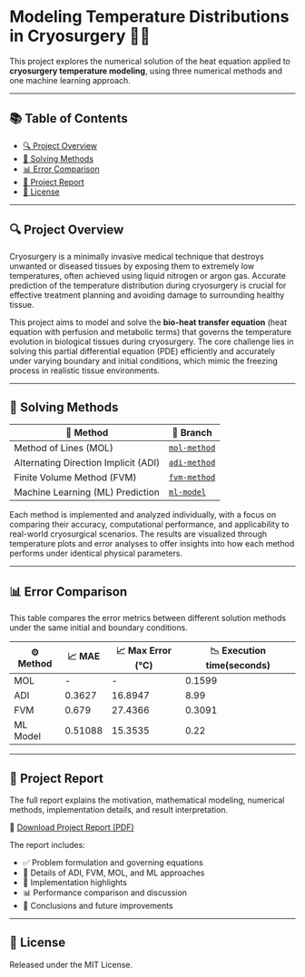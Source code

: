 # Modeling Temperature Distributions in Cryosurgery 🧊🔥

This project explores the numerical solution of the heat equation applied to **cryosurgery temperature modeling**, using three numerical methods and one machine learning approach.

---

## 📚 Table of Contents

- [🔍 Project Overview](#-project-overview)
- [📂 Solving Methods](#-solving-methods)
- [📊 Error Comparison](#-error-comparison)
- [📝 Project Report](#-project-report)
- [📜 License](#-license)

---

## 🔍 Project Overview

Cryosurgery is a minimally invasive medical technique that destroys unwanted or diseased tissues by exposing them to extremely low temperatures, often achieved using liquid nitrogen or argon gas. Accurate prediction of the temperature distribution during cryosurgery is crucial for effective treatment planning and avoiding damage to surrounding healthy tissue.

This project aims to model and solve the **bio-heat transfer equation** (heat equation with perfusion and metabolic terms) that governs the temperature evolution in biological tissues during cryosurgery. The core challenge lies in solving this partial differential equation (PDE) efficiently and accurately under varying boundary and initial conditions, which mimic the freezing process in realistic tissue environments.

---

## 📂 Solving Methods

| 🧪 Method                            | 🌿 Branch                                                                                                       |
| ------------------------------------ | --------------------------------------------------------------------------------------------------------------- |
| Method of Lines (MOL)                | [`mol-method`](https://github.com/Amr2054/Temperature-Distributions-in-Cryosurgery/tree/MOL?tab=readme-ov-file) |
| Alternating Direction Implicit (ADI) | [`adi-method`](https://github.com/Amr2054/Temperature-Distributions-in-Cryosurgery/blob/ADI)                    |
| Finite Volume Method (FVM)           | [`fvm-method`](https://github.com/Amr2054/Temperature-Distributions-in-Cryosurgery/blob/FV)                     |
| Machine Learning (ML) Prediction     | [`ml-model`](https://github.com/Amr2054/Temperature-Distributions-in-Cryosurgery/tree/ML?tab=readme-ov-file)    |

Each method is implemented and analyzed individually, with a focus on comparing their accuracy, computational performance, and applicability to real-world cryosurgical scenarios. The results are visualized through temperature plots and error analyses to offer insights into how each method performs under identical physical parameters.

---

## 📊 Error Comparison

This table compares the error metrics between different solution methods under the same initial and boundary conditions.

| ⚙️ Method | 📈 MAE  | 📈 Max Error (°C) | 📉 Execution time(seconds) |
| --------- | ------- | ----------------- | -------------------------- |
| MOL       | -       | -                 | 0.1599                     |
| ADI       | 0.3627  | 16.8947           | 8.99                       |
| FVM       | 0.679   | 27.4366           | 0.3091                     |
| ML Model  | 0.51088 | 15.3535           | 0.22                       |

---

## 📝 Project Report

The full report explains the motivation, mathematical modeling, numerical methods, implementation details, and result interpretation.

📄 [Download Project Report (PDF)](./Report/Cryosurgery_Report.pdf)

The report includes:

- ✅ Problem formulation and governing equations
- 🔁 Details of ADI, FVM, MOL, and ML approaches
- 🧠 Implementation highlights
- 📊 Performance comparison and discussion
- 🔮 Conclusions and future improvements

---

## 📜 License

Released under the MIT License.
